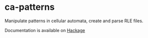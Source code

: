 # ca-patterns
Manipulate patterns in cellular automata, create and parse RLE files.

Documentation is available on [Hackage](https://hackage.haskell.org/package/ca-patterns-0.1.0.0)
